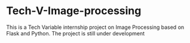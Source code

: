 # Tech-V-Image-processing
 
This is a Tech Variable internship project on Image Processing based on Flask and Python. The project is still under development
